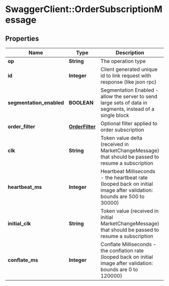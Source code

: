 # SwaggerClient::OrderSubscriptionMessage

## Properties
Name | Type | Description | Notes
------------ | ------------- | ------------- | -------------
**op** | **String** | The operation type | [optional] 
**id** | **Integer** | Client generated unique id to link request with response (like json rpc) | [optional] 
**segmentation_enabled** | **BOOLEAN** | Segmentation Enabled - allow the server to send large sets of data in segments, instead of a single block | [optional] 
**order_filter** | [**OrderFilter**](OrderFilter.md) | Optional filter applied to order subscription | [optional] 
**clk** | **String** | Token value delta (received in MarketChangeMessage) that should be passed to resume a subscription | [optional] 
**heartbeat_ms** | **Integer** | Heartbeat Milliseconds - the heartbeat rate (looped back on initial image after validation: bounds are 500 to 30000) | [optional] 
**initial_clk** | **String** | Token value (received in initial MarketChangeMessage) that should be passed to resume a subscription | [optional] 
**conflate_ms** | **Integer** | Conflate Milliseconds - the conflation rate (looped back on initial image after validation: bounds are 0 to 120000) | [optional] 


